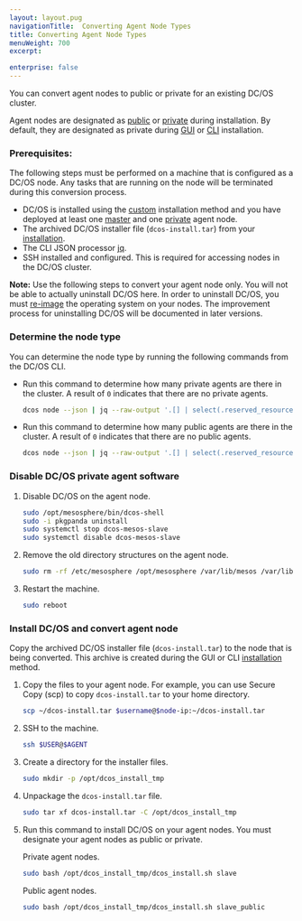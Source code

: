 ```yaml
---
layout: layout.pug
navigationTitle:  Converting Agent Node Types
title: Converting Agent Node Types
menuWeight: 700
excerpt:

enterprise: false
---
```


<!-- This source repo for this topic is https://github.com/dcos/dcos-docs -->


You can convert agent nodes to public or private for an existing DC/OS cluster. 

Agent nodes are designated as [public](/1.10/overview/concepts/#public-agent-node) or [private](/1.10/overview/concepts/#private-agent-node) during installation. By default, they are designated as private during [GUI][1] or [CLI][2] installation.

### Prerequisites:
The following steps must be performed on a machine that is configured as a DC/OS node. Any tasks that are running on the node will be terminated during this conversion process.

*   DC/OS is installed using the [custom](/1.10/installing/oss/custom/) installation method and you have deployed at least one [master](/1.10/overview/concepts/#master) and one [private](/1.10/overview/concepts/#private-agent-node) agent node.
*   The archived DC/OS installer file (`dcos-install.tar`) from your [installation](/1.10/installing/oss/custom/gui/#backup).     
*   The CLI JSON processor [jq](https://github.com/stedolan/jq/wiki/Installation).
*   SSH installed and configured. This is required for accessing nodes in the DC/OS cluster.

**Note:** Use the following steps to convert your agent node only. You will not be able to actually uninstall DC/OS here. In order to uninstall DC/OS, you must [re-image](https://docs.mesosphere.com/1.11/installing/oss/custom/uninstall/) the operating system on your nodes. The improvement process for uninstalling DC/OS will be documented in later versions.

### Determine the node type
You can determine the node type by running the following commands from the DC/OS CLI. 

-   Run this command to determine how many private agents are there in the cluster. A result of `0` indicates that there are no private agents.

    ```bash
    dcos node --json | jq --raw-output '.[] | select(.reserved_resources.slave_public == null) | .id' | wc -l
    ```

-   Run this command to determine how many public agents are there in the cluster. A result of `0` indicates that there are no public agents.
    
    ```bash
    dcos node --json | jq --raw-output '.[] | select(.reserved_resources.slave_public != null) | .id' | wc -l
    ```


### Disable DC/OS private agent software

1.  Disable DC/OS on the agent node.

    ```bash
    sudo /opt/mesosphere/bin/dcos-shell
    sudo -i pkgpanda uninstall
    sudo systemctl stop dcos-mesos-slave
    sudo systemctl disable dcos-mesos-slave
    ```

2.  Remove the old directory structures on the agent node.

    ```bash
    sudo rm -rf /etc/mesosphere /opt/mesosphere /var/lib/mesos /var/lib/dcos
    ```

3.  Restart the machine.

    ```bash
    sudo reboot
    ```

### Install DC/OS and convert agent node
Copy the archived DC/OS installer file (`dcos-install.tar`) to the node that is being converted. This archive is created during the GUI or CLI [installation](/1.10/installing/oss/custom/gui/#backup) method.

1.  Copy the files to your agent node. For example, you can use Secure Copy (scp) to copy `dcos-install.tar` to your home directory.

    ```bash
    scp ~/dcos-install.tar $username@$node-ip:~/dcos-install.tar
    ```

2.  SSH to the machine.

    ```bash
    ssh $USER@$AGENT
    ```

1.  Create a directory for the installer files.

     ```bash
     sudo mkdir -p /opt/dcos_install_tmp
     ```

1.  Unpackage the `dcos-install.tar` file.

    ```bash
    sudo tar xf dcos-install.tar -C /opt/dcos_install_tmp
    ```

1.  Run this command to install DC/OS on your agent nodes. You must designate your agent nodes as public or private.

    Private agent nodes.
    
    ```bash
    sudo bash /opt/dcos_install_tmp/dcos_install.sh slave
    ```
    
    Public agent nodes.
    
    ```bash
    sudo bash /opt/dcos_install_tmp/dcos_install.sh slave_public
    ```

 [1]: /1.10/installing/oss/custom/gui/
 [2]: /1.10/installing/oss/custom/cli/
